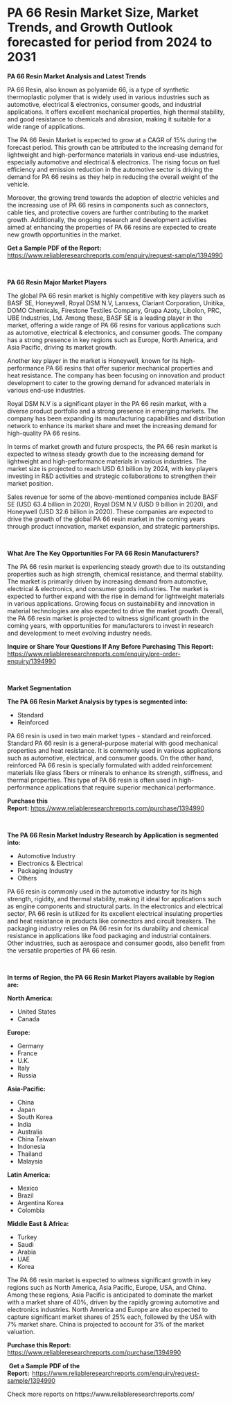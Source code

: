 <p><h1>PA 66 Resin Market Size, Market Trends, and Growth Outlook forecasted for period from 2024 to 2031</h1></p><p><strong>PA 66 Resin Market Analysis and Latest Trends</strong></p>
<p><p>PA 66 Resin, also known as polyamide 66, is a type of synthetic thermoplastic polymer that is widely used in various industries such as automotive, electrical & electronics, consumer goods, and industrial applications. It offers excellent mechanical properties, high thermal stability, and good resistance to chemicals and abrasion, making it suitable for a wide range of applications.</p><p>The PA 66 Resin Market is expected to grow at a CAGR of 15% during the forecast period. This growth can be attributed to the increasing demand for lightweight and high-performance materials in various end-use industries, especially automotive and electrical & electronics. The rising focus on fuel efficiency and emission reduction in the automotive sector is driving the demand for PA 66 resins as they help in reducing the overall weight of the vehicle.</p><p>Moreover, the growing trend towards the adoption of electric vehicles and the increasing use of PA 66 resins in components such as connectors, cable ties, and protective covers are further contributing to the market growth. Additionally, the ongoing research and development activities aimed at enhancing the properties of PA 66 resins are expected to create new growth opportunities in the market.</p></p>
<p><strong>Get a Sample PDF of the Report:&nbsp;</strong> <a href="https://www.reliableresearchreports.com/enquiry/request-sample/1394990">https://www.reliableresearchreports.com/enquiry/request-sample/1394990</a></p>
<p>&nbsp;</p>
<p><strong>PA 66 Resin Major Market Players</strong></p>
<p><p>The global PA 66 resin market is highly competitive with key players such as BASF SE, Honeywell, Royal DSM N.V, Lanxess, Clariant Corporation, Unitika, DOMO Chemicals, Firestone Textiles Company, Grupa Azoty, Libolon, PRC, UBE Industries, Ltd. Among these, BASF SE is a leading player in the market, offering a wide range of PA 66 resins for various applications such as automotive, electrical & electronics, and consumer goods. The company has a strong presence in key regions such as Europe, North America, and Asia Pacific, driving its market growth.</p><p>Another key player in the market is Honeywell, known for its high-performance PA 66 resins that offer superior mechanical properties and heat resistance. The company has been focusing on innovation and product development to cater to the growing demand for advanced materials in various end-use industries.</p><p>Royal DSM N.V is a significant player in the PA 66 resin market, with a diverse product portfolio and a strong presence in emerging markets. The company has been expanding its manufacturing capabilities and distribution network to enhance its market share and meet the increasing demand for high-quality PA 66 resins.</p><p>In terms of market growth and future prospects, the PA 66 resin market is expected to witness steady growth due to the increasing demand for lightweight and high-performance materials in various industries. The market size is projected to reach USD 6.1 billion by 2024, with key players investing in R&D activities and strategic collaborations to strengthen their market position.</p><p>Sales revenue for some of the above-mentioned companies include BASF SE (USD 63.4 billion in 2020), Royal DSM N.V (USD 9 billion in 2020), and Honeywell (USD 32.6 billion in 2020). These companies are expected to drive the growth of the global PA 66 resin market in the coming years through product innovation, market expansion, and strategic partnerships.</p></p>
<p>&nbsp;</p>
<p><strong>What Are The Key Opportunities For PA 66 Resin Manufacturers?</strong></p>
<p><p>The PA 66 resin market is experiencing steady growth due to its outstanding properties such as high strength, chemical resistance, and thermal stability. The market is primarily driven by increasing demand from automotive, electrical & electronics, and consumer goods industries. The market is expected to further expand with the rise in demand for lightweight materials in various applications. Growing focus on sustainability and innovation in material technologies are also expected to drive the market growth. Overall, the PA 66 resin market is projected to witness significant growth in the coming years, with opportunities for manufacturers to invest in research and development to meet evolving industry needs.</p></p>
<p><strong>Inquire or Share Your Questions If Any Before Purchasing This Report:</strong> <a href="https://www.reliableresearchreports.com/enquiry/pre-order-enquiry/1394990">https://www.reliableresearchreports.com/enquiry/pre-order-enquiry/1394990</a></p>
<p>&nbsp;</p>
<p><strong>Market Segmentation</strong></p>
<p><strong>The PA 66 Resin Market Analysis by types is segmented into:</strong></p>
<p><ul><li>Standard</li><li>Reinforced</li></ul></p>
<p><p>PA 66 resin is used in two main market types - standard and reinforced. Standard PA 66 resin is a general-purpose material with good mechanical properties and heat resistance. It is commonly used in various applications such as automotive, electrical, and consumer goods. On the other hand, reinforced PA 66 resin is specially formulated with added reinforcement materials like glass fibers or minerals to enhance its strength, stiffness, and thermal properties. This type of PA 66 resin is often used in high-performance applications that require superior mechanical performance.</p></p>
<p><strong>Purchase this Report:&nbsp;</strong><a href="https://www.reliableresearchreports.com/purchase/1394990">https://www.reliableresearchreports.com/purchase/1394990</a></p>
<p>&nbsp;</p>
<p><strong>The PA 66 Resin Market Industry Research by Application is segmented into:</strong></p>
<p><ul><li>Automotive Industry</li><li>Electronics & Electrical</li><li>Packaging Industry</li><li>Others</li></ul></p>
<p><p>PA 66 resin is commonly used in the automotive industry for its high strength, rigidity, and thermal stability, making it ideal for applications such as engine components and structural parts. In the electronics and electrical sector, PA 66 resin is utilized for its excellent electrical insulating properties and heat resistance in products like connectors and circuit breakers. The packaging industry relies on PA 66 resin for its durability and chemical resistance in applications like food packaging and industrial containers. Other industries, such as aerospace and consumer goods, also benefit from the versatile properties of PA 66 resin.</p></p>
<p>&nbsp;</p>
<p><strong>In terms of Region, the PA 66 Resin Market Players available by Region are:</strong></p>
<p>
    <p> <strong> North America: </strong>
        <ul>
            <li>United States</li>
            <li>Canada</li>
        </ul>
        </p> 
    <p> <strong> Europe: </strong>
        <ul>
            <li>Germany</li>
            <li>France</li>
            <li>U.K.</li>
            <li>Italy</li>
            <li>Russia</li>
        </ul>
        </p> 
    <p> <strong> Asia-Pacific: </strong>
        <ul>
            <li>China</li>
            <li>Japan</li>
            <li>South Korea</li>
            <li>India</li>
            <li>Australia</li>
            <li>China Taiwan</li>
            <li>Indonesia</li>
            <li>Thailand</li>
            <li>Malaysia</li>
        </ul>
        </p> 
    <p> <strong> Latin America: </strong>
        <ul>
            <li>Mexico</li>
            <li>Brazil</li>
            <li>Argentina Korea</li>
            <li>Colombia</li>
        </ul>
        </p> 
    <p> <strong> Middle East & Africa: </strong>
        <ul>
            <li>Turkey</li>
            <li>Saudi</li>
            <li>Arabia</li>
            <li>UAE</li>
            <li>Korea</li>
        </ul>
    </p>
    </p>
<p><p>The PA 66 resin market is expected to witness significant growth in key regions such as North America, Asia Pacific, Europe, USA, and China. Among these regions, Asia Pacific is anticipated to dominate the market with a market share of 40%, driven by the rapidly growing automotive and electronics industries. North America and Europe are also expected to capture significant market shares of 25% each, followed by the USA with 7% market share. China is projected to account for 3% of the market valuation.</p></p>
<p><strong>Purchase this Report: </strong><a href="https://www.reliableresearchreports.com/purchase/1394990">https://www.reliableresearchreports.com/purchase/1394990</a></p>
<p>&nbsp;<strong>Get a Sample PDF of the Report:&nbsp;&nbsp;</strong><a href="https://www.reliableresearchreports.com/enquiry/request-sample/1394990">https://www.reliableresearchreports.com/enquiry/request-sample/1394990</a></p>
<p><strong></strong></p>
<p>Check more reports on https://www.reliableresearchreports.com/</p>